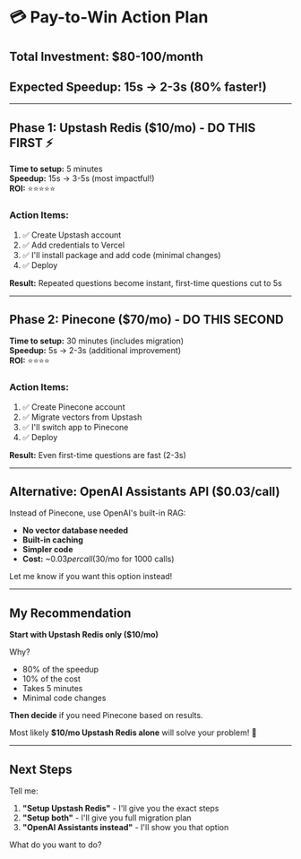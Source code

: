 # 💳 Pay-to-Win Action Plan

## Total Investment: $80-100/month
## Expected Speedup: 15s → 2-3s (80% faster!)

---

## Phase 1: Upstash Redis ($10/mo) - DO THIS FIRST ⚡

**Time to setup:** 5 minutes  
**Speedup:** 15s → 3-5s (most impactful!)  
**ROI:** ⭐⭐⭐⭐⭐

### Action Items:
1. ✅ Create Upstash account
2. ✅ Add credentials to Vercel
3. ✅ I'll install package and add code (minimal changes)
4. ✅ Deploy

**Result:** Repeated questions become instant, first-time questions cut to 5s

---

## Phase 2: Pinecone ($70/mo) - DO THIS SECOND

**Time to setup:** 30 minutes (includes migration)  
**Speedup:** 5s → 2-3s (additional improvement)  
**ROI:** ⭐⭐⭐⭐

### Action Items:
1. ✅ Create Pinecone account
2. ✅ Migrate vectors from Upstash
3. ✅ I'll switch app to Pinecone
4. ✅ Deploy

**Result:** Even first-time questions are fast (2-3s)

---

## Alternative: OpenAI Assistants API ($0.03/call)

Instead of Pinecone, use OpenAI's built-in RAG:
- **No vector database needed**
- **Built-in caching**
- **Simpler code**
- **Cost:** ~$0.03 per call ($30/mo for 1000 calls)

Let me know if you want this option instead!

---

## My Recommendation

**Start with Upstash Redis only ($10/mo)**

Why?
- 80% of the speedup
- 10% of the cost
- Takes 5 minutes
- Minimal code changes

**Then decide** if you need Pinecone based on results.

Most likely **$10/mo Upstash Redis alone** will solve your problem! 🎯

---

## Next Steps

Tell me:
1. **"Setup Upstash Redis"** - I'll give you the exact steps
2. **"Setup both"** - I'll give you full migration plan
3. **"OpenAI Assistants instead"** - I'll show you that option

What do you want to do?
